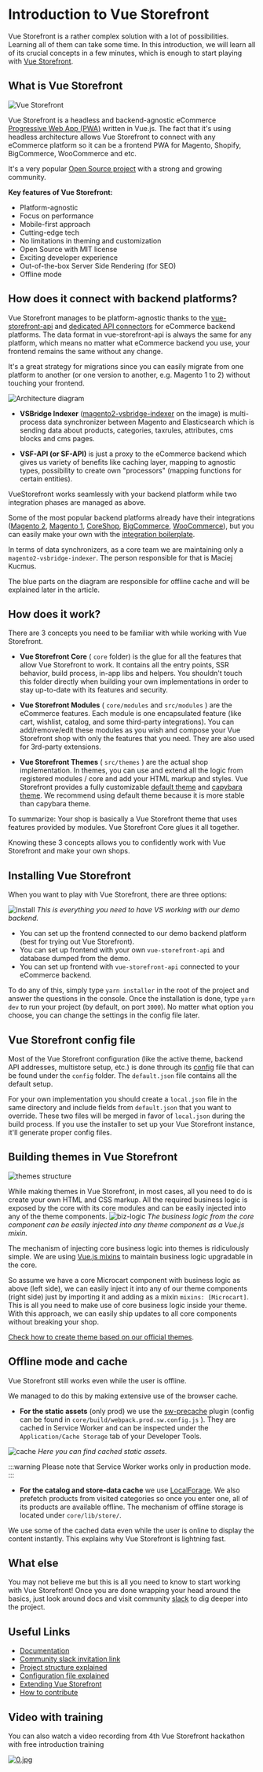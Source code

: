 # Introduction to Vue Storefront

Vue Storefront is a rather complex solution with a lot of possibilities. Learning all of them can take some time. In this introduction, we will learn all of its crucial concepts in a few minutes, which is enough to start playing with [Vue Storefront](https://www.vuestorefront.io/).


## What is Vue Storefront
![Vue Storefront](https://uploads-ssl.webflow.com/5e7cf661c23ac9df156d9c3d/6164b265de5283834dad50da_VSF%20Primary.svg)

Vue Storefront is a headless and backend-agnostic eCommerce [Progressive Web App (PWA)](https://developers.google.com/web/progressive-web-apps/) written in Vue.js. The fact that it's using headless architecture allows Vue Storefront to connect with any eCommerce platform so it can be a frontend PWA for Magento, Shopify, BigCommerce, WooCommerce and etc.

 It's a very popular [Open Source project](https://github.com/vuestorefront/vue-storefront) with a strong and growing community.

**Key features of Vue Storefront:**
- Platform-agnostic
- Focus on performance
- Mobile-first approach
- Cutting-edge tech
- No limitations in theming and customization
- Open Source with MIT license
- Exciting developer experience
- Out-of-the-box Server Side Rendering (for SEO)
- Offline mode


## How does it connect with backend platforms?
Vue Storefront manages to be platform-agnostic thanks to the [vue-storefront-api](https://github.com/vuestorefront/vue-storefront-api) and [dedicated API connectors](https://github.com/vuestorefront/vue-storefront#integrations) for eCommerce backend platforms. The data format in vue-storefront-api is always the same for any platform, which means no matter what eCommerce backend you use, your frontend remains the same without any change.

It's a great strategy for migrations since you can easily migrate from one platform to another (or one version to another, e.g. Magento 1 to 2) without touching your frontend.


![Architecture diagram](https://raw.githubusercontent.com/vuestorefront/vue-storefront/master/docs/.vuepress/public/GitHub-Architecture-VS.png)

- **VSBridge Indexer** ([magento2-vsbridge-indexer](https://github.com/vuestorefront/magento2-vsbridge-indexer) on the image) is multi-process data synchronizer between Magento and Elasticsearch which is sending data about products, categories, taxrules, attributes, cms blocks and cms pages.

- **VSF-API (or SF-API)** is just a proxy to the eCommerce backend which gives us variety of benefits like caching layer, mapping to agnostic types, possibility to create own "processors" (mapping functions for certain entities).

VueStorefront works seamlessly with your backend platform while two integration phases are managed as above.

Some of the most popular backend platforms already have their integrations ([Magento 2](https://github.com/vuestorefront/magento2-vsbridge-indexer), [Magento 1](https://github.com/divanteLtd/magento1-vsbridge), [CoreShop](https://github.com/divanteLtd/coreshop-vsbridge), [BigCommerce](https://github.com/divanteLtd/bigcommerce2vuestorefront), [WooCommerce](https://github.com/divanteLtd/woocommerce2vuestorefront)), but you can easily make your own with the [integration boilerplate](https://github.com/divanteLtd/vue-storefront-integration-boilerplate).

In terms of data synchronizers, as a core team we are maintaining only a `magento2-vsbridge-indexer`. The person responsible for that is Maciej Kucmus.

The blue parts on the diagram are responsible for offline cache and will be explained later in the article.

## How does it work?

There are 3 concepts you need to be familiar with while working with Vue Storefront.

- **Vue Storefront Core** ( `core` folder) is the glue for all the features that allow Vue Storefront to work. It contains all the entry points, SSR behavior, build process, in-app libs and helpers. You shouldn't touch this folder directly when building your own implementations in order to stay up-to-date with its features and security.

- **Vue Storefront Modules** ( `core/modules` and `src/modules` ) are the eCommerce features. Each module is one encapsulated feature (like cart, wishlist, catalog, and some third-party integrations). You can add/remove/edit these modules as you wish and compose your Vue Storefront shop with only the features that you need. They are also used for 3rd-party extensions.

- **Vue Storefront Themes** ( `src/themes` ) are the actual shop implementation. In themes, you can use and extend all the logic from registered modules / core and add your HTML markup and styles. Vue Storefront provides a fully customizable [default theme](https://github.com/vuestorefront/vsf-default) and [capybara theme](https://github.com/vuestorefront/vsf-capybara). We recommend using default theme because it is more stable than capybara theme.

To summarize: Your shop is basically a Vue Storefront theme that uses features provided by modules. Vue Storefront Core glues it all together.

Knowing these 3 concepts allows you to confidently work with Vue Storefront and make your own shops.

## Installing Vue Storefront
When you want to play with Vue Storefront, there are three options:

![install](https://cdn-images-1.medium.com/max/1200/0*dz-mwiEQ_Qkzpd5H)
*This is everything you need to have VS working with our demo backend.*

- You can set up the frontend connected to our demo backend platform (best for trying out Vue Storefront).
- You can set up frontend with your own `vue-storefront-api` and database dumped from the demo.
- You can set up frontend with `vue-storefront-api` connected to your eCommerce backend.

To do any of this, simply type `yarn installer` in the root of the project and answer the questions in the console. Once the installation is done, type `yarn dev` to run your project (by default, on port `3000`). No matter what option you choose, you can change the settings in the config file later.

## Vue Storefront config file

Most of the Vue Storefront configuration (like the active theme, backend API addresses, multistore setup, etc.) is done through its [config](/guide/basics/configuration.html) file that can be found under the `config` folder. The `default.json` file contains all the default setup.

For your own implementation you should create a `local.json` file in the same directory and include fields from `default.json` that you want to override. These two files will be merged in favor of `local.json` during the build process. If you use the installer to set up your Vue Storefront instance, it'll generate proper config files.

## Building themes in Vue Storefront
![themes structure](https://cdn-images-1.medium.com/max/1200/1*jMel95nhs5UTIi2DQdeq4Q.png)

While making themes in Vue Storefront, in most cases, all you need to do is create your own HTML and CSS markup. All the required business logic is exposed by the core with its core modules and can be easily injected into any of the theme components.
![biz-logic](https://cdn-images-1.medium.com/max/1200/1*tMwC0smduKIwKh82jTiJmw.png)
*The business logic from the core component can be easily injected into any theme component as a Vue.js mixin.*

The mechanism of injecting core business logic into themes is ridiculously simple. We are using [Vue.js mixins](https://vuejs.org/v2/guide/mixins.html) to maintain business logic upgradable in the core.

So assume we have a core Microcart component with business logic as above (left side), we can easily inject it into any of our theme components (right side) just by importing it and adding as a mixin `mixins: [Microcart]`. This is all you need to make use of core business logic inside your theme. With this approach, we can easily ship updates to all core components without breaking your shop.

[Check how to create theme based on our official themes](/guide/installation/theme.html).

## Offline mode and cache
Vue Storefront still works even while the user is offline.

We managed to do this by making extensive use of the browser cache. 
- **For the static assets** (only prod) we use the [sw-precache](https://github.com/GoogleChromeLabs/sw-precache) plugin (config can be found in `core/build/webpack.prod.sw.config.js` ). They are cached in Service Worker and can be inspected under the `Application/Cache Storage` tab of your Developer Tools.

![cache](https://cdn-images-1.medium.com/max/1200/1*BHVzt7oCIxcM3bNPZriKmw.png)
*Here you can find cached static assets.*

:::warning
Please note that Service Worker works only in production mode.
:::

- **For the catalog and store-data cache** we use [LocalForage](https://localforage.github.io/localForage/). We also prefetch products from visited categories so once you enter one, all of its products are available offline. The mechanism of offline storage is located under `core/lib/store/`.

We use some of the cached data even while the user is online to display the content instantly. This explains why Vue Storefront is lightning fast.


## What else
You may not believe me but this is all you need to know to start working with Vue Storefront! Once you are done wrapping your head around the basics, just look around docs and visit community [slack](https://vuestorefront.slack.com) to dig deeper into the project.

## Useful Links

- [Documentation](/)
- [Community slack invitation link](https://join.slack.com/t/vuestorefront/shared_invite/enQtOTUwNjQyNjY5MDI0LWFmYzE4NTYxNDBhZDRlMjM5MDUzY2RiMjU0YTRjYWQ3YzdkY2YzZjZhZDZmMDUwMWQyOWRmZjQ3NDgwZGQ3NTk)
- [Project structure explained](https://docs.vuestorefront.io/guide/basics/project-structure.html)
- [Configuration file explained](https://docs.vuestorefront.io/guide/basics/configuration.html)
- [Extending Vue Storefront](https://docs.vuestorefront.io/guide/extensions/introduction.html)
- [How to contribute](https://docs.vuestorefront.io/guide/basics/contributing.html#how-to-contribute)

## Video with training
You can also watch a video recording from 4th Vue Storefront hackathon with free introduction training

[![0.jpg](http://img.youtube.com/vi/IL2HMtvf_hw/0.jpg)](https://youtu.be/IL2HMtvf_hw)
